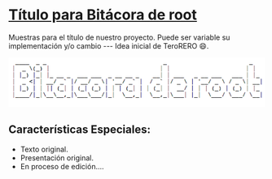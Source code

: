 # [Título para Bitácora de root](https://la.bitacoraroot/)

Muestras para el título de nuestro proyecto. Puede ser variable su implementación y/o cambio --- Idea inicial de TeroRERO :smile:.


![layout examples](bitacora-text.png)

## Características Especiales:

- Texto original.
- Presentación original.
- En proceso de edición....
